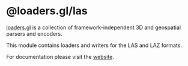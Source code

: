 # @loaders.gl/las

[loaders.gl](https://loaders.gl/docs) is a collection of framework-independent 3D and geospatial parsers and encoders.

This module contains loaders and writers for the LAS and LAZ formats.

For documentation please visit the [website](https://loaders.gl).
